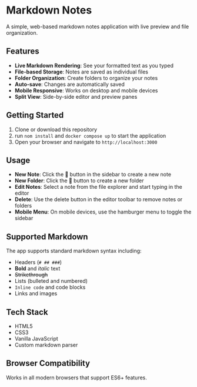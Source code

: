 # Markdown Notes

A simple, web-based markdown notes application with live preview and file organization.

## Features

- **Live Markdown Rendering**: See your formatted text as you typed
- **File-based Storage**: Notes are saved as individual files
- **Folder Organization**: Create folders to organize your notes
- **Auto-save**: Changes are automatically saved
- **Mobile Responsive**: Works on desktop and mobile devices
- **Split View**: Side-by-side editor and preview panes

## Getting Started

1. Clone or download this repository
2. run `nom install` and `docker compose up` to start the application
3. Open your browser and navigate to `http://localhost:3000`

## Usage

- **New Note**: Click the 📝 button in the sidebar to create a new note
- **New Folder**: Click the 📁 button to create a new folder
- **Edit Notes**: Select a note from the file explorer and start typing in the editor
- **Delete**: Use the delete button in the editor toolbar to remove notes or folders
- **Mobile Menu**: On mobile devices, use the hamburger menu to toggle the sidebar

## Supported Markdown

The app supports standard markdown syntax including:

- Headers (`# ## ###`)
- **Bold** and *italic* text
- ~~Strikethrough~~
- Lists (bulleted and numbered)
- `Inline code` and code blocks
- Links and images

## Tech Stack

- HTML5
- CSS3
- Vanilla JavaScript
- Custom markdown parser

## Browser Compatibility

Works in all modern browsers that support ES6+ features.
